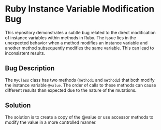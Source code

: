 # Ruby Instance Variable Modification Bug
This repository demonstrates a subtle bug related to the direct modification of instance variables within methods in Ruby. The issue lies in the unexpected behavior when a method modifies an instance variable and another method subsequently modifies the same variable. This can lead to inconsistent results.

## Bug Description
The `MyClass` class has two methods (`method1` and `method2`) that both modify the instance variable `@value`.  The order of calls to these methods can cause different results than expected due to the nature of the mutations.

## Solution
The solution is to create a copy of the @value or use accessor methods to modify the value in a more controlled manner.